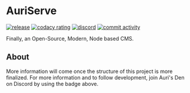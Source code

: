 # AuriServe

[![release](https://github.com/AuriServe/AuriServe/workflows/release/badge.svg?branch=master)](https://github.com/AuriServe/AuriServe/releases)
[![codacy rating](https://img.shields.io/codacy/grade/19f63ff9c7d74a4d879ad6e409ee4d36.svg?logo=codacy&labelColor=2A3037)](https://app.codacy.com/gh/AuriServe/AuriServe)
[![discord](https://img.shields.io/discord/416379773976051712.svg?color=7289DA&label=discord&logo=discord&logoColor=white&labelColor=2A3037)](https://aurail.us/discord)
[![commit activity](https://img.shields.io/github/commit-activity/m/auriserve/auriserve.svg?logo=github&labelColor=2A3037&label=commit%20activity)](https://github.com/AuriServe/AuriServe/commits/master)

Finally, an Open-Source, Modern, Node based CMS.

## About

More information will come once the structure of this project is more finalized. For more information and to follow development, join Auri's Den on Discord by using the badge above.


